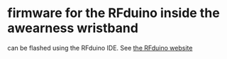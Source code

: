 # firmware for the RFduino inside the awearness wristband
can be flashed using the RFduino IDE. See [the RFduino website](http://rfduino.com)
